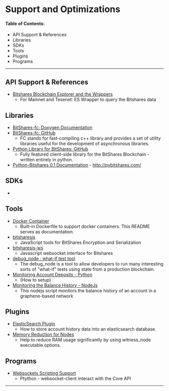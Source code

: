 # Support and Optimizations

#### Table of Contents:
- API Support & References
- Libraries
- SDKs
- Tools
- Plugins
- Programs

***

## API Support & References

- [Bitshares Blockchain Explorer and the Wrappers](../forge/api_support/explorer-wrappers.md#bitshares-blockchain-explorer-and-the-apis)
  - For Mainnet and Tesenet: ES Wrapper to query the Bitshares data

## Libraries
- [BitShares-fc: Doxygen Documentation](http://open-explorer.io/doxygen/fc/)
- [BitShares-fc: GitHub](https://github.com/bitshares/bitshares-fc#fc)
  - FC stands for fast-compiling c++ library and provides a set of utility libraries useful for the development of asynchronous libraries. 
- [Python Library for BitShares: GitHub](https://github.com/bitshares/python-bitshares#python-library-for-bitshares)
  - Fully featured client-side library for the BitShares Blockchain - written entirely in python. 
- [Python-Bitshares 0.1 Documentation](http://docs.pybitshares.com/) - http://pybitshares.com/

 
## SDKs
- 

## Tools

- [Docker Container](https://github.com/bitshares/bitshares-core/blob/master/README-docker.md)
  -  Built-in Dockerfile to support docker containers. This README serves as documentation.
- [bitsharesjs](https://github.com/bitshares/bitsharesjs#bitsharesjs-bitsharesjs)
  - JavaScript tools for BitShares Encryption and Serialization
- [bitsharesjs-ws](https://github.com/bitshares/bitsharesjs-ws#bitshares-websocket-interface-bitsharesjs-ws)
  - Javascript websocket interface for Bitshares 
- [debug_node : what-if test tool](../forge/sdk_tools/debug_node_whatif_test.md#debug_node--what-if-test-tool)
  - The debug_node is a tool to allow developers to run many interesting sorts of "what-if" tests using state from a production blockchain. 
- [Monitoring Account Deposits - Python](../forge/sdk_tools/monitoring_python.md#monitoring-account-deposits---python)
  - (How to setup)
- [Monitoring the Balance History - NodeJs](../forge/sdk_tools/monitoring_nodejs.md#monitoring-the-balance-history---nodejs)
  - This nodejs script monitors the balance history of an account in a graphene-based network
 


## Plugins

- [ElasticSearch Plugin](../forge/plugins/elastic_search_plugin.md#elasticsearch-plugin)
  - How to store account history data into an elasticsearch database.
- [Memory Reduction for Nodes](../forge/plugins/nodes_memory_reduction.md#memory-reduction-for-nodes)
  - Help to reduce RAM usage significantly by using witness_node executable options.

## Programs

- [Websockets Scripting Support](../forge/program_libraries/websocket_scripting_support.md#websockets-scripting-support)
  - Ptython - websocket-client interact with the Core API





***

